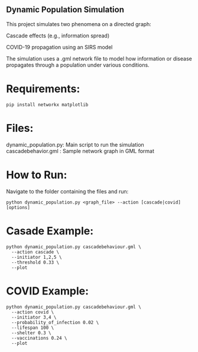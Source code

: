 ## Dynamic Population Simulation

This project simulates two phenomena on a directed graph:

Cascade effects (e.g., information spread)

COVID-19 propagation using an SIRS model

The simulation uses a .gml network file to model how information or disease propagates through a population under various conditions.

# Requirements: 
``` pip install networkx matplotlib ```

# Files: 
dynamic_population.py: Main script to run the simulation
cascadebehavior.gml : Sample network graph in GML format

# How to Run: 
Navigate to the folder containing the files and run: 
``` 
python dynamic_population.py <graph_file> --action [cascade|covid] [options]
```

# Casade Example: 
```
python dynamic_population.py cascadebehaviour.gml \
  --action cascade \
  --initiator 1,2,5 \
  --threshold 0.33 \
  --plot
```

# COVID Example: 
```
python dynamic_population.py cascadebehaviour.gml \
  --action covid \
  --initiator 3,4 \
  --probability_of_infection 0.02 \
  --lifespan 100 \
  --shelter 0.3 \
  --vaccinations 0.24 \
  --plot
```
